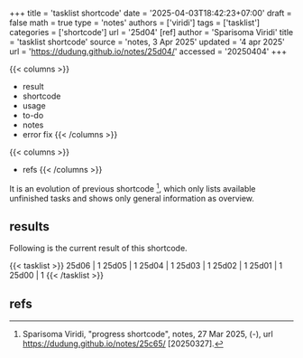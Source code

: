 +++
title = 'tasklist shortcode'
date = '2025-04-03T18:42:23+07:00'
draft = false
math = true
type = 'notes'
authors = ['viridi']
tags = ['tasklist']
categories = ['shortcode']
url = '25d04'
[ref]
author = 'Sparisoma Viridi'
title = 'tasklist shortcode'
source = 'notes, 3 Apr 2025'
updated = '4 apr 2025'
url = 'https://dudung.github.io/notes/25d04/'
accessed = '20250404'
+++

{{< columns >}}
+ result
+ shortcode
+ usage
+ to-do
+ notes
+ error fix
{{< /columns >}}

{{< columns >}}
+ refs
{{< /columns >}}

<!--more-->

It is an evolution of previous shortcode [^viridi_2025], which only lists available unfinished tasks and shows only general information as overview.


## results
Following is the current result of this shortcode.

{{< tasklist >}}
25d06 | 1
25d05 | 1
25d04 | 1
25d03 | 1
25d02 | 1
25d01 | 1
25d00 | 1
{{< /tasklist >}}

## refs
[^viridi_2025]: Sparisoma Viridi, "progress shortcode", notes, 27 Mar 2025, (-), url https://dudung.github.io/notes/25c65/ [20250327].

